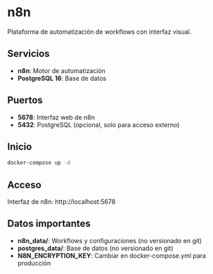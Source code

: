 # n8n

Plataforma de automatización de workflows con interfaz visual.

## Servicios

- **n8n**: Motor de automatización
- **PostgreSQL 16**: Base de datos

## Puertos

- **5678**: Interfaz web de n8n
- **5432**: PostgreSQL (opcional, solo para acceso externo)

## Inicio

```bash
docker-compose up -d
```

## Acceso

Interfaz de n8n: http://localhost:5678

## Datos importantes

- **n8n_data/**: Workflows y configuraciones (no versionado en git)
- **postgres_data/**: Base de datos (no versionado en git)
- **N8N_ENCRYPTION_KEY**: Cambiar en docker-compose.yml para producción
